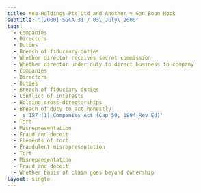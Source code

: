 ```yaml
---
title: Kea Holdings Pte Ltd and Another v Gan Boon Hock
subtitle: "[2000] SGCA 31 / 03\_July\_2000"
tags:
  - Companies
  - Directors
  - Duties
  - Breach of fiduciary duties
  - Whether director receives secret commission
  - Whether director under duty to direct business to company
  - Companies
  - Directors
  - Duties
  - Breach of fiduciary duties
  - Conflict of interests
  - Holding cross-directorships
  - Breach of duty to act honestly
  - 's 157 (1) Companies Act (Cap 50, 1994 Rev Ed)'
  - Tort
  - Misrepresentation
  - Fraud and deceit
  - Elements of tort
  - Fraudulent misrepresentation
  - Tort
  - Misrepresentation
  - Fraud and deceit
  - Whether basis of claim goes beyond ownership
layout: single
---
```


